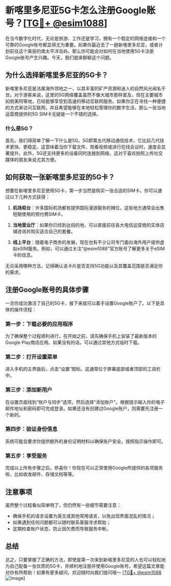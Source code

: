 # 新喀里多尼亚5G卡怎么注册Google账号？[[TG💪+ @esim1088](https://t.me/s/esim1088)]

在当今数字化时代，无论是旅游、工作还是学习，拥有一个稳定的网络连接和一个可靠的Google账号都显得尤为重要。如果你最近去了一趟新喀里多尼亚，或者计划前往这个美丽的南太平洋岛屿，那么你可能会对如何在当地使用5G卡注册Google账号产生兴趣。今天，我们就来聊聊这个问题。

## 为什么选择新喀里多尼亚的5G卡？

新喀里多尼亚是法属海外领地之一，以其丰富的矿产资源和迷人的自然风光闻名于世。对于游客来说，这里的5G网络覆盖虽然不像大城市那样普及，但在主要城市如努美阿等地，已经能够享受到高速的移动互联网服务。如果你正在寻找一种便捷的方式来访问互联网，并且希望能够在本地轻松管理你的数字生活，那么一张当地运营商提供的5G SIM卡无疑是一个不错的选择。

### 什么是5G？

首先，我们得简单了解一下什么是5G。5G即第五代移动通信技术，它比前几代技术更快、更稳定。这意味着当你下载文件、观看视频或进行在线会议时，速度会显著提升。此外，5G还支持更多的设备同时连接到网络，这对于喜欢拍照上传社交媒体的朋友来说尤其方便。

## 如何获取一张新喀里多尼亚的5G卡？

想要在新喀里多尼亚使用5G卡，第一步当然是购买一张合适的SIM卡。你可以通过以下几种方式获得：

1. **机场柜台**：许多国际机场都有提供国际漫游服务的摊位，这些地方通常会出售短期使用的预付费SIM卡。
   
2. **当地营业厅**：如果你已经到达目的地，可以直接前往各大电信运营商的实体店铺咨询并购买适合自己的套餐。

3. **线上平台**：随着电子商务的发展，现在也有不少公司专门面向海外用户提供虚拟eSIM服务。例如，可以通过关注“@esim1088”官方账号了解更多关于eSIM卡的信息。

无论采用哪种方法，记得确认该卡片是否支持5G功能以及其覆盖范围是否满足你的需求。

## 注册Google账号的具体步骤

一旦你成功激活了自己的5G卡，接下来就可以着手设置Google账户了。以下是具体的操作流程：

### 第一步：下载必要的应用程序

为了确保整个过程顺利进行，在开始之前，请先确保手机上安装了最新版本的Google Play商店应用。如果没有的话，可以通过其他方式临时下载。

### 第二步：打开设置菜单

进入手机的主界面后，点击“设置”图标。这通常位于屏幕底部或者顶部的工具栏中。

### 第三步：添加新用户

在设置页面找到“账户与同步”选项，然后选择“添加账户”。根据提示输入你的电子邮件地址和密码即可完成登录。如果还没有创建过Google账户，则需要先注册一个新的。

### 第四步：验证身份信息

系统可能会要求你提供额外的身份证明材料以确保账户安全。按照指示操作即可。

### 第五步：享受服务

完成以上所有步骤之后，恭喜你！你现在可以正常使用Google所提供的各项服务啦，比如收发邮件、存储文档等等。

## 注意事项

虽然整个过程看似简单明了，但仍然有一些细节需要注意：

- 确保手机的语言设置为英文或其他常用语言，以免出现界面混乱的情况；
- 如果遇到任何问题都可以随时联系客服寻求帮助；
- 定期检查账户状态，防止因欠费而导致服务中断。

## 总结

总之，只要掌握了正确的方法，即使是第一次来到新喀里多尼亚的人也可以轻松地为自己配备一张优质的5G卡，并顺利地注册并使用Google账号。希望这篇文章能对你有所帮助！如果有更多疑问，欢迎随时向我们提问哦～ [[TG💪+ @esim1088](https://t.me/s/esim1088) ![Image](https://i.postimg.cc/4NQfJmqS/Snipaste-2025-05-13-00-14-12.png)]
